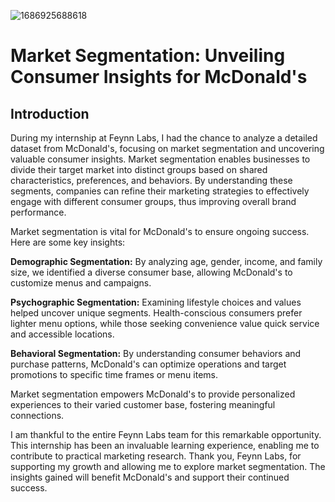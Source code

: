 ![1686925688618](https://github.com/Shreyaprasad21/Market_Segmentation_McDonalds/assets/142075353/9069010d-b4d3-47b9-b7af-0d00eef56b80)

# Market Segmentation: Unveiling Consumer Insights for McDonald's

## Introduction

During my internship at Feynn Labs, I had the chance to analyze a detailed dataset from McDonald's, focusing on market segmentation and uncovering valuable consumer insights. Market segmentation enables businesses to divide their target market into distinct groups based on shared characteristics, preferences, and behaviors. By understanding these segments, companies can refine their marketing strategies to effectively engage with different consumer groups, thus improving overall brand performance.

Market segmentation is vital for McDonald's to ensure ongoing success. Here are some key insights:

**Demographic Segmentation:** By analyzing age, gender, income, and family size, we identified a diverse consumer base, allowing McDonald's to customize menus and campaigns.
                                                                                                                     
**Psychographic Segmentation:** Examining lifestyle choices and values helped uncover unique segments. Health-conscious consumers prefer lighter menu options, while those seeking convenience value quick service and accessible locations.

**Behavioral Segmentation:** By understanding consumer behaviors and purchase patterns, McDonald's can optimize operations and target promotions to specific time frames or menu items.

Market segmentation empowers McDonald's to provide personalized experiences to their varied customer base, fostering meaningful connections.

I am thankful to the entire Feynn Labs team for this remarkable opportunity. This internship has been an invaluable learning experience, enabling me to contribute to practical marketing research. Thank you, Feynn Labs, for supporting my growth and allowing me to explore market segmentation. The insights gained will benefit McDonald's and support their continued success.
